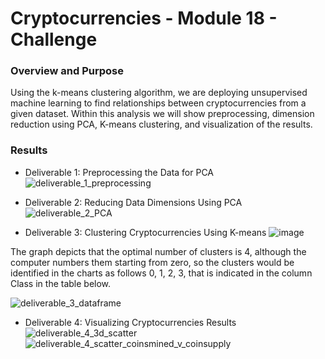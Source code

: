 # Cryptocurrencies - Module 18 - Challenge

### Overview and Purpose

Using the k-means clustering algorithm, we are deploying unsupervised machine learning to find relationships between cryptocurrencies from a given dataset. Within this analysis we will show preprocessing, dimension reduction using PCA, K-means clustering, and visualization of the results.

### Results

- Deliverable 1: Preprocessing the Data for PCA
![deliverable_1_preprocessing](https://user-images.githubusercontent.com/88510296/146452861-2befb576-e085-40c5-8c03-834bf0980e44.png)

- Deliverable 2: Reducing Data Dimensions Using PCA
![deliverable_2_PCA](https://user-images.githubusercontent.com/88510296/146452881-46cec9ad-21fe-4d1f-a50d-8862002ec05c.png)


- Deliverable 3: Clustering Cryptocurrencies Using K-means
![image](https://user-images.githubusercontent.com/98929742/175828002-71432e25-7b85-4bbb-8fe9-662b53b17f4a.png)

The graph depicts that the optimal number of clusters is 4, although the computer numbers them starting from zero, so the clusters would be identified in the charts as follows 0, 1, 2, 3, that is indicated in the column Class in the table below.

![deliverable_3_dataframe](https://user-images.githubusercontent.com/88510296/146452900-3760f27c-9187-4fc1-ae96-310a22c12b65.png)

- Deliverable 4: Visualizing Cryptocurrencies Results
![deliverable_4_3d_scatter](https://user-images.githubusercontent.com/88510296/146452943-13fc35fb-8964-43dc-8010-ef7a6a26eae5.png)
![deliverable_4_scatter_coinsmined_v_coinsupply](https://user-images.githubusercontent.com/88510296/146452966-3a1b5c0a-10b4-42a8-8232-3d250fff3c00.png)


